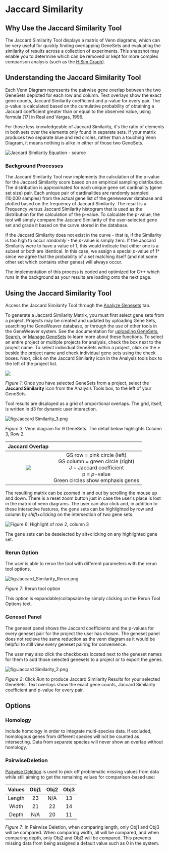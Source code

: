 **Jaccard Similarity**
======================

Why Use the Jaccard Similarity Tool
-----------------------------------
The Jaccard Similarity Tool displays a matrix of Venn diagrams, which can be very useful for quickly finding overlapping GeneSets and evaluating the similarity of results across a collection of experiments. This snapshot may enable you to determine which can be removed or kept for more complex comparison analysis (such as the [HiSim Graph](#hisim-graph)).

Understanding the Jaccard Similarity Tool
-----------------------------------------
Each Venn Diagram represents the pairwise gene overlap between the two GeneSets depicted for each row and column. Text overlays show the exact gene counts, Jaccard Similarity coefficient and p-value for every pair. The p-value is calculated based on the cumulative probability of obtaining a Jaccard coefficient greater than or equal to the observed value, using formula \[17\] in Real and Vargas, 1996.

For those less knowledgeable of Jaccard Similarity, it's the ratio of elements in both sets over the elements only found in separate sets. If your matrix produces two separate blue and red circles, rather than a touching Venn Diagram, it means nothing is alike in either of those two GeneSets.

![Jaccard Similarity Equation -
[source](https://en.wikipedia.org/wiki/Jaccard_index)](../assets/images/Jaccard_Similarity_6.png "Jaccard Similarity Equation - source")

### Background Processes
The Jaccard Similarity Tool now implements the calculation of the p-value for the Jaccard Similarity score based on an empirical sampling distribution. The distribution is approximated for each unique gene set cardinality (gene set size) pair. Each unique pair of cardinalities are randomly sampled (10,000 samples) from the actual gene list of the geneweaver database and plotted based on the frequency of Jaccard Similarity. The result is a Frequency versus Jaccard Similarity histogram that is used as the distribution for the calculation of the p-value. To calculate the p-value, the tool will simply compare the Jaccard Similarity of the user-selected gene set and grade it based on the curve stored in the database.

If the Jaccard Similarity does not exist in the curve - that is, if the Similarity is too high to occur *randomly* - the $p$-value is simply zero. If the Jaccard Similarity were to have a value of 1, this would indicate that either one is a subset or both are identical. In this case, we assign a special $p$-value of 1\* since we agree that the probability of a set matching itself (and not some other set which contains other genes) will always occur.

The implementation of this process is coded and optimized for C++ which runs in the background as your results are loading onto the next page.

Using the Jaccard Similarity Tool
---------------------------------
Access the Jaccard Similarity Tool through the [Analyze Genesets](#analyze-gene-sets-tab) tab.

To generate a Jaccard Similarity Matrix, you must first select gene sets from a project. Projects may be created and updated by uploading Gene Sets, searching the GeneWeaver database, or through the use of other tools in the GeneWeaver system. See the documentation for [uploading GeneSets](#uploading-gene-sets), [Search](#searching-geneweaver), or [Manage GeneSets](#gene-set-utilities) to learn more about these functions. To select an entire project or multiple projects for analysis, check the box next to the project name. To select individual GeneSets within a project, click on the **+** beside the project name and check individual gene sets using the check boxes. Next, click on the Jaccard Similarity icon in the Analysis tools box to the left of the project list.

![](../assets/images/Jaccard_Similarity_1.png)

_Figure 1_: Once you have selected GeneSets from a project, select the **Jaccard Similarity** icon from the Analysis Tools box, to the left of your GeneSets.

Tool results are displayed as a grid of proportional overlaps. The grid, itself, is written in d3 for dynamic user interaction.

![](../assets/images/Jaccard_Similarity_3.png "fig:Jaccard Similarity_3.png")

_Figure 3_: Venn diagram for 9 GeneSets. The detail below highlights Column 3, Row 2.

Jaccard Overlap       |                                          |
:--------------------:|:----------------------------------------:|
![](../assets/images/Jaccard_Similarity_5.png)| GS row = pink circle (left)<br/> GS column = green circle (right)<br/>J = Jaccard coefficient<br/>p = $p$-value<br/>Green circles show emphasis genes|


The resulting matrix can be zoomed in and out by scrolling the mouse up and down. There is a reset zoom button just in case the user's place is lost in the matrix of venn diagrams. The user can also click and, in addition to these interactive features, the gene sets can be highlighted by row and column by _shift+clicking_ on the intersection of two gene sets.

![Figure 6: Highlight of row 2, column
3](../assets/images/Jaccard_Similarity_highlight.png "Figure 6: Highlight of row 2, column 3")

The gene sets can be deselected by alt+clicking on any highlighted gene set.

### Rerun Option

The user is able to rerun the tool with different parameters with the rerun tool options.

![](../assets/images/Jaccard_Similarity_Rerun.png "fig:Jaccard_Similarity_Rerun.png")

_Figure 7_: Rerun tool option

This option is expandable/collapsable by simply clicking on the Rerun Tool Options text.

### Geneset Panel

The geneset panel shows the Jaccard coefficients and the p-values for every geneset pair for the project the user has chosen. The geneset panel does not recieve the same reduction as the venn diagram as it would be helpful to still view every geneset pairing for convenience.

The user may also click the checkboxes located next to the geneset names for them to add those selected genesets to a project or to export the genes.

![](../assets/images/Jaccard_Similarity_2.png "fig:Jaccard Similarity_2.png")

_Figure 2_: Click *Run* to produce Jaccard Similarity Results for your selected GeneSets. Text overlays show the exact gene counts, Jaccard Similarity coefficient and p-value for every pair.

Options
-------

### Homology
Include homology in order to integrate multi-species data. If excluded, homologous genes from different species will not be counted as intersecting. Data from separate species will never show an overlap without homology.

### PairwiseDeletion
[Pairwise Deletion](http://www-01.ibm.com/support/docview.wss?uid=swg21475199) is used to pick off problematic missing values from data while still aiming to get the remaining values for comparison-based use:

Values|Obj1|Obj2|Obj3
:----:|:--:|:--:|:--:
Length|23|N/A|13
Width|21|22|14
Depth|N/A|20|11

_Figure 7_: In Pairwise Deletion, when comparing length, only Obj1 and Obj3 will be compared. When comparing width, all will be compared, and when comparing depth, only Obj2 and Obj3 will be compared. This prevents missing data from being assigned a default value such as 0 in the system.
